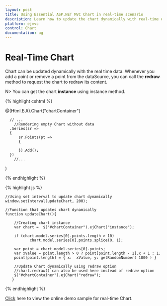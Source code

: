 ```yaml
---
layout: post
title: Using Essential ASP.NET MVC Chart in real-time scenario 
description: Learn how to update the chart dynamically with real-time data. 
platform: ejmvc
control: Chart
documentation: ug
---
```


# Real-Time Chart 

Chart can be updated dynamically with the real time data. Whenever you add a point or remove a point from the dataSource, you can call the **redraw** method to request the chart to redraw its content.    

N> You can get the chart **instance** using instance method.

{% highlight cshtml %}
     
@(Html.EJ().Chart("chartContainer")

      // ...
        //Rendering empty Chart without data
      .Series(sr =>
      {
          sr.Points(pt =>
          {
              
          }).Add();
      })
        //...
 )
 
 {% endhighlight %}
 
 
{% highlight js %}

    //Using set interval to update chart dynamically
    window.setInterval(updateChart, 200);

    //Function that updates chart dynamically
    function updateChart(){

        //Creating chart instance
        var chart =  $("#chartContainer").ejChart("instance");      
        
        if (chart.model.series[0].points.length > 10)
               chart.model.series[0].points.splice(0, 1);
        
        var point = chart.model.series[0].points;
        var xValue = point.length > 0 ? point[point.length - 1].x + 1 : 1;
        point[point.length] = { x:  xValue, y: getRandomNumber( 1000 ) }
                
        //Update Chart dynamically using redraw option
        //chart.redraw() can also be used here instead of redraw option
        $("#chartContainer").ejChart("redraw");      
       }


{% endhighlight %}

[Click](http://mvc.syncfusion.com/demos/web/chart/live) here to view the online demo sample for real-time Chart.


